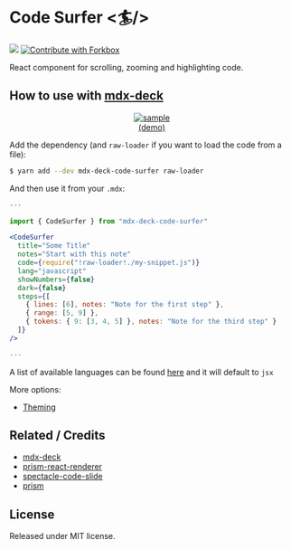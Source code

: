 # Code Surfer <🏄/>

![](https://flat.badgen.net/npm/v/code-surfer) [![Contribute with Forkbox](<https://flat.badgen.net/badge/PRs/ForkBox%20(experimental)/222>)](https://forkbox.co/f/pomber/code-surfer)

React component for scrolling, zooming and highlighting code.

## How to use with [mdx-deck](https://github.com/jxnblk/mdx-deck)

<div align="center">
<a href="https://mdx-deck-code-surfer.netlify.com/">
<img alt="sample" src="https://raw.githubusercontent.com/pomber/code-surfer/master/other/sample.gif" />
</a>
<div><a href="https://mdx-deck-code-surfer.netlify.com/">(demo)</a></div>
</div>

Add the dependency (and `raw-loader` if you want to load the code from a file):

```bash
$ yarn add --dev mdx-deck-code-surfer raw-loader
```

And then use it from your `.mdx`:

```jsx
---

import { CodeSurfer } from "mdx-deck-code-surfer"

<CodeSurfer
  title="Some Title"
  notes="Start with this note"
  code={require("!raw-loader!./my-snippet.js")}
  lang="javascript"
  showNumbers={false}
  dark={false}
  steps={[
    { lines: [6], notes: "Note for the first step" },
    { range: [5, 9] },
    { tokens: { 9: [3, 4, 5] }, notes: "Note for the third step" }
  ]}
/>

---
```

A list of available languages can be found [here](https://github.com/FormidableLabs/prism-react-renderer/blob/master/src/vendor/prism/includeLangs.js) and it will default to `jsx`

More options:

- [Theming](https://mdx-deck-code-surfer-theming.netlify.com/)

## Related / Credits

- [mdx-deck](https://github.com/jxnblk/mdx-deck)
- [prism-react-renderer](https://github.com/FormidableLabs/prism-react-renderer)
- [spectacle-code-slide](https://github.com/jamiebuilds/spectacle-code-slide)
- [prism](https://github.com/PrismJS/prism)

## License

Released under MIT license.
